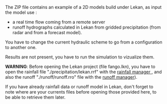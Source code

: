 The ZIP file contains an example of a 2D models build under Lekan, as input the model use :

* a real time flow coming from a remote server
* runoff hydrographs calculated in Lekan from gridded precipitation (from radar and from a forecast model).

You have to change the current hydraulic scheme to go from a configuration to another one.

Results are not present, you have to run the simulation to vizualize them.

**WARNING**: Before opening the Lekan project (file fango.lkn), you have to open the rainfall file "./precipitation/lekan.rrf" with the <a href="https://github.com/vcloarec/ReosProject/wiki/Rainfall-manager"> rainfall manager </a>, and also the runoff "./runoff/runoff.rro" file with the <a href="https://github.com/vcloarec/ReosProject/wiki/Watershed#runoff-manager" >runoff manager</a>).

If you have already rainfall data or runoff model in Lekan, don't forget to note where are your currents files before opening those provided here, to be able to retrieve them later.

